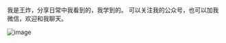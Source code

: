 
我是王炸，分享日常中我看到的，我学到的。
可以关注我的公众号，也可以加我微信，欢迎和我聊天。

![image](https://github.com/yetaimei/be_coder/blob/master/img/二合一二维码.png)